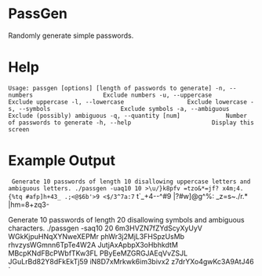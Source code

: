 PassGen
=======

Randomly generate simple passwords.

Help
====
`
Usage: passgen [options] [length of passwords to generate]
    -n, --numbers                    Exclude numbers
    -u, --uppercase                  Exclude uppercase
    -l, --lowercase                  Exclude lowercase
    -s, --symbols                    Exclude symbols
    -a, --ambiguous                  Exclude (possibly) ambiguous
    -q, --quantity [num]             Number of passwords to generate
    -h, --help                       Display this screen
`


Example Output
==============
`
Generate 10 passwords of length 10 disallowing uppercase letters and ambiguous letters.
    ./passgen -uaq10 10
    >\u/}k8pfv
    =tzo&*=jf?
    x4m;4.{%tq
    #afp]h+43_
    .;<@$6b'>9
    <$/3^7a:7`
    t`_+4--^#9
    |?#w]@g^%:
    _z=s~./r.*
    |hm=8+zq3-

Generate 10 passwords of length 20 disallowing symbols and ambiguous characters.
    ./passgen -saq10 20
    6m3HVZN7fZYdScyXyUyV
    WGkKjpuHNqXYNweXEPMr
    phWr3j2MjL3FHSpzUsMb
    rhvzysWGmnn6TpTe4W2A
    JutjAxApbpX3oHbhkdtM
    MBcpKNdFBcPWbfTKw3FL
    PByEeMZGRGJAEqVvZSJL
    JGuLrBd82Y8dFkEkTj59
    iN8D7xMrkwk6im3bivx2
    z7drYXo4gwKc3A9AtJ46
`
